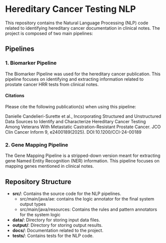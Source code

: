 

# Hereditary Cancer Testing NLP

This repository contains the Natural Language Processing (NLP) code related to identifying hereditary cancer documentation in clinical notes. The project is composed of two main pipelines:

## Pipelines

### 1. Biomarker Pipeline

The Biomarker Pipeline was used for the hereditary cancer publication. This pipeline focuses on identifying and extracting information related to prostate cancer HRR tests from clinical notes.


#### Citations

Please cite the following publication(s) when using this pipeline:

Danielle Candelieri-Surette et al., Incorporating Structured and Unstructured Data Sources to Identify and Characterize Hereditary Cancer Testing Among Veterans With Metastatic Castration-Resistant Prostate Cancer. JCO Clin Cancer Inform 9, e2400189(2025).
DOI:10.1200/CCI-24-00189

### 2. Gene Mapping Pipeline

The Gene Mapping Pipeline is a stripped-down version meant for extracting gene Named Entity Recognition (NER) information. This pipeline focuses on mapping genes mentioned in clinical notes.

## Repository Structure

- **src/**: Contains the source code for the NLP pipelines.
  - src/main/java/ae: contains the logic annotator for the final system output types
  - src/main/java/resources: Contains the rules and pattern annotators for the system logic
- **data/**: Directory for storing input data files.
- **output/**: Directory for storing output results.
- **docs/**: Documentation related to the project.
- **tests/**: Contains tests for the NLP code.

